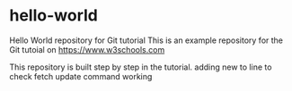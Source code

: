 # hello-world
Hello World repository for Git tutorial
This is an example repository for the Git tutoial on https://www.w3schools.com

This repository is built step by step in the tutorial.
adding new to line to check fetch update command working
